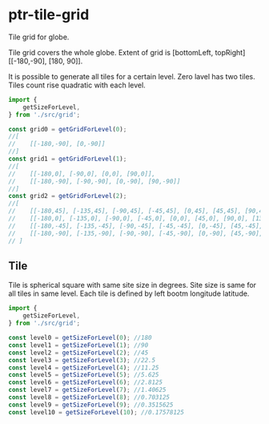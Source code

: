 # ptr-tile-grid

Tile grid for globe. 

Tile grid covers the whole globe. Extent of grid is [bottomLeft, topRight] [[-180,-90], [180, 90]].

It is possible to generate all tiles for a certain level. Zero lavel has two tiles. Tiles count rise quadratic with each level.

```js
import {
    getSizeForLevel,
} from './src/grid';

const grid0 = getGridForLevel(0);
//[ 
//    [[-180,-90], [0,-90]]
//]
const grid1 = getGridForLevel(1);
//[
//    [[-180,0], [-90,0], [0,0], [90,0]],
//    [[-180,-90], [-90,-90], [0,-90], [90,-90]]
//]
const grid2 = getGridForLevel(2);
//[
//    [[-180,45], [-135,45], [-90,45], [-45,45], [0,45], [45,45], [90,45], [135,45]],
//    [[-180,0], [-135,0], [-90,0], [-45,0], [0,0], [45,0], [90,0], [135,0]],
//    [[-180,-45], [-135,-45], [-90,-45], [-45,-45], [0,-45], [45,-45], [90,-45], [135,-45]],
//    [[-180,-90], [-135,-90], [-90,-90], [-45,-90], [0,-90], [45,-90], [90,-90], [135,-90]]
// ]
```

## Tile
Tile is spherical square with same site size in degrees. Site size is same for all tiles in same level. Each tile is defined by left bootm longitude latitude.

```js
import {
    getSizeForLevel,
} from './src/grid';

const level0 = getSizeForLevel(0); //180
const level1 = getSizeForLevel(1); //90
const level2 = getSizeForLevel(2); //45
const level3 = getSizeForLevel(3); //22.5
const level4 = getSizeForLevel(4); //11.25
const level5 = getSizeForLevel(5); //5.625
const level6 = getSizeForLevel(6); //2.8125
const level7 = getSizeForLevel(7); //1.40625
const level8 = getSizeForLevel(8); //0.703125
const level9 = getSizeForLevel(9); //0.3515625
const level10 = getSizeForLevel(10); //0.17578125
```
